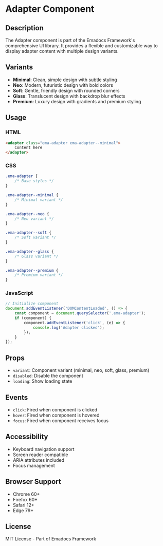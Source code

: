 # Adapter Component

## Description
The Adapter component is part of the Emadocs Framework's comprehensive UI library. It provides a flexible and customizable way to display adapter content with multiple design variants.

## Variants
- **Minimal**: Clean, simple design with subtle styling
- **Neo**: Modern, futuristic design with bold colors
- **Soft**: Gentle, friendly design with rounded corners
- **Glass**: Translucent design with backdrop blur effects
- **Premium**: Luxury design with gradients and premium styling

## Usage

### HTML
```html
<adapter class="ema-adapter ema-adapter--minimal">
    Content here
</adapter>
```

### CSS
```css
.ema-adapter {
    /* Base styles */
}

.ema-adapter--minimal {
    /* Minimal variant */
}

.ema-adapter--neo {
    /* Neo variant */
}

.ema-adapter--soft {
    /* Soft variant */
}

.ema-adapter--glass {
    /* Glass variant */
}

.ema-adapter--premium {
    /* Premium variant */
}
```

### JavaScript
```javascript
// Initialize component
document.addEventListener('DOMContentLoaded', () => {
    const component = document.querySelector('.ema-adapter');
    if (component) {
        component.addEventListener('click', (e) => {
            console.log('Adapter clicked');
        });
    }
});
```

## Props
- `variant`: Component variant (minimal, neo, soft, glass, premium)
- `disabled`: Disable the component
- `loading`: Show loading state

## Events
- `click`: Fired when component is clicked
- `hover`: Fired when component is hovered
- `focus`: Fired when component receives focus

## Accessibility
- Keyboard navigation support
- Screen reader compatible
- ARIA attributes included
- Focus management

## Browser Support
- Chrome 60+
- Firefox 60+
- Safari 12+
- Edge 79+

## License
MIT License - Part of Emadocs Framework
